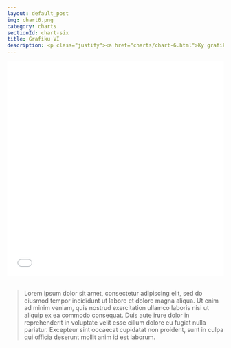 ```yaml
---
layout: default_post
img: chart6.png
category: charts
sectionId: chart-six
title: Grafiku VI 
description: <p class="justify"><a href="charts/chart-6.html">Ky grafikon </a> paraqet doganen e veturave te reja ne baze te vendit te origjines.<br>Lorem ipsum dolor sit amet, consectetur adipiscing elit, sed do eiusmod tempor incididunt ut labore et dolore magna aliqua. Ut enim ad minim veniam, quis nostrud exercitation ullamco laboris nisi ut aliquip ex ea commodo consequat.</p> 
---
```


<div>  
<iframe class="highcharts-iframe" src="//cloud.highcharts.com/embed/uduteb" style="border: 0; width: 100%; height: 500px"></iframe>&nbsp;</iframe></div>	
<blockquote>
  <p class="justify">Lorem ipsum dolor sit amet, consectetur adipiscing elit, sed do eiusmod tempor incididunt ut labore et dolore magna aliqua. Ut enim ad minim veniam, quis nostrud exercitation ullamco laboris nisi ut aliquip ex ea commodo consequat. Duis aute irure dolor in reprehenderit in voluptate velit esse cillum dolore eu fugiat nulla pariatur. Excepteur sint occaecat cupidatat non proident, sunt in culpa qui officia deserunt mollit anim id est laborum.</p>
</blockquote>	